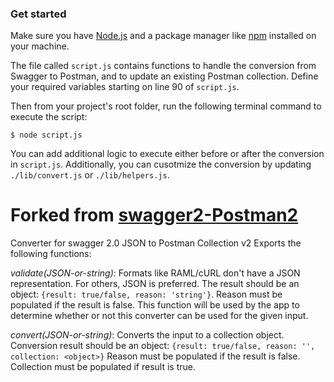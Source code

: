 ### Get started
Make sure you have [Node.js](https://nodejs.org/en/download/) and a package manager like [npm](https://www.npmjs.com/) installed on your machine.

The file called `script.js` contains functions to handle the conversion from Swagger to Postman, and to update an existing Postman collection. Define your required variables starting on line 90 of `script.js`.

Then from your project's root folder, run the following terminal command to execute the script:

    $ node script.js

You can add additional logic to execute either before or after the conversion in `script.js`. Additionally, you can cusotmize the conversion by updating `./lib/convert.js` or `./lib/helpers.js`.

# Forked from [swagger2-Postman2](https://github.com/postmanlabs/swagger2-postman2)
Converter for swagger 2.0 JSON to Postman Collection v2
Exports the following functions:

*<ValidationResult> validate(JSON-or-string)*: Formats like RAML/cURL don't have a JSON representation. For others, JSON is preferred. The result should be an object: `{result: true/false, reason: 'string'}`. Reason must be populated if the result is false. This function will be used by the app to determine whether or not this converter can be used for the given input.

*<Conversion result> convert(JSON-or-string)*: Converts the input to a collection object. Conversion result should be an object: `{result: true/false, reason: '', collection: <object>}` Reason must be populated if the result is false. Collection must be populated if result is true.